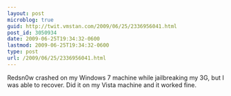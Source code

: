 ```yaml
---
layout: post
microblog: true
guid: http://twit.vmstan.com/2009/06/25/2336956041.html
post_id: 3050934
date: 2009-06-25T19:34:32-0600
lastmod: 2009-06-25T19:34:32-0600
type: post
url: /2009/06/25/2336956041.html
---
```

Redsn0w crashed on my Windows 7 machine while jailbreaking my 3G, but I was able to recover. Did it on my Vista machine and it worked fine.
